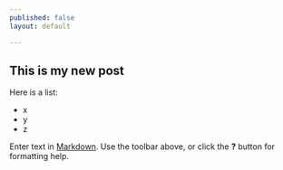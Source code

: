 ```yaml
---
published: false
layout: default

---
```


## This is my new post

Here is a list:

- x
- y
- z



Enter text in [Markdown](http://daringfireball.net/projects/markdown/). Use the toolbar above, or click the **?** button for formatting help.
